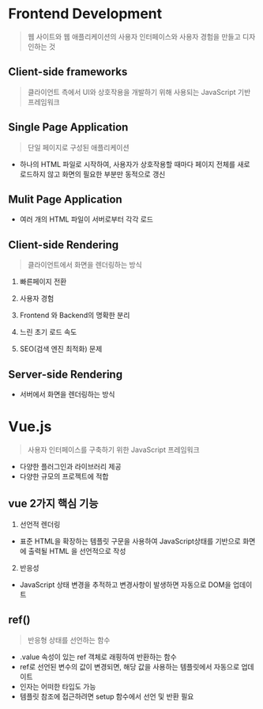 # Frontend Development
> 웹 사이트와 웹 애플리케이션의 사용자 인터페이스와 사용자 경험을 만들고 디자인하는 것

## Client-side frameworks
> 클라이언트 측에서 UI와 상호작용을 개발하기 위해 사용되는 JavaScript 기반 프레임워크

## Single Page Application
> 단일 페이지로 구성된 애플리케이션

- 하나의 HTML 파일로 시작하여, 사용자가 상호작용할 때마다 페이지 전체를 새로 로드하지 않고 화면의 필요한 부분만 동적으로 갱신

## Mulit Page Application
- 여러 개의 HTML 파일이 서버로부터 각각 로드

## Client-side Rendering
> 클라이언트에서 화면을 렌더링하는 방식

1. 빠른페이지 전환
2. 사용자 경험
3. Frontend 와 Backend의 명확한 분리

1. 느린 초기 로드 속도
2. SEO(검색 엔진 최적화) 문제 

## Server-side Rendering
- 서버에서 화면을 렌더링하는 방식

# Vue.js
> 사용자 인터페이스를 구축하기 위한 JavaScript 프레임워크

- 다양한 플러그인과 라이브러리 제공
- 다양한 규모의 프로젝트에 적합

## vue 2가지 핵심 기능
1. 선언적 렌더링
- 표준 HTML을 확장하는 템플릿 구문을 사용하여 JavaScript상태를 기반으로 화면에 출력될 HTML 을 선언적으로 작성

2. 반응성
- JavaScript 상태 변경을 추적하고 변경사항이 발생하면 자동으로 DOM을 업데이트

## ref()
> 반응형 상태를 선언하는 함수

- .value 속성이 있는 ref 객체로 래핑하여 반환하는 함수
- ref로 선언된 변수의 값이 변경되면, 해당 값을 사용하는 템플릿에서 자동으로 업데이트
- 인자는 어떠한 타입도 가능
- 템플릿 참조에 접근하려면 setup 함수에서 선언 및 반환 필요
